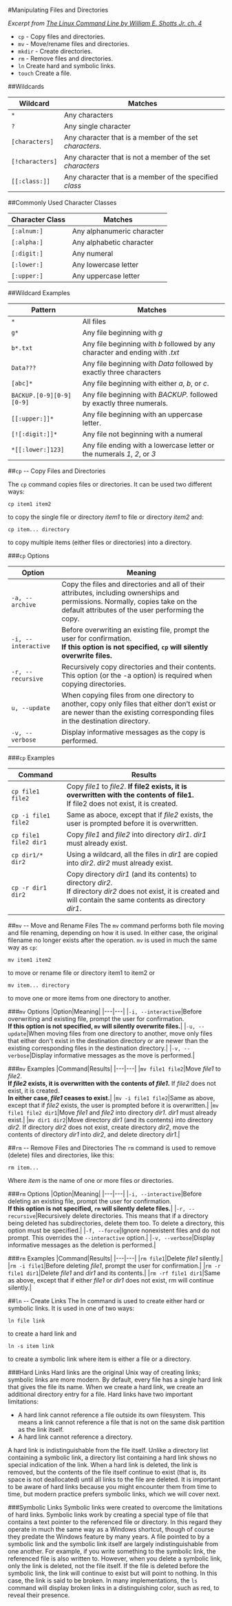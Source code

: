 #Manipulating Files and Directories

*Excerpt from [The Linux Command Line by William E. Shotts Jr. ch. 4 ](http://www.amazon.com/Linux-Command-Line-Complete-Introduction/dp/1593273894/ref=sr_1_1?s=books&ie=UTF8&qid=1456194414&sr=1-1)*

* `cp` - Copy files and directories.
* `mv` - Move/rename files and directories.
* `mkdir` - Create directories.
* `rm` - Remove files and directories.
* `ln` Create hard and symbolic links.
* `touch` Create a file.

##Wildcards

| Wildcard | Matches |
| --- | --- |
| `*` | Any characters |
| `?` | Any single character |
|`[characters]` | Any character that is a member of the set *characters*. |
| `[!characters]` | Any character that is not a member of the set *characters* |
| `[[:class:]]` | Any character that is a member of the specified *class* |

##Commonly Used Character Classes

| Character Class | Matches |
| --- | --- |
| `[:alnum:]` | Any alphanumeric character |
| `[:alpha:]` | Any alphabetic character |
| `[:digit:]` | Any numeral |
| `[:lower:]` | Any lowercase letter |
| `[:upper:]` | Any uppercase letter |

##Wildcard Examples

|Pattern|Matches|
|---|---|
|`*`|All files|
|`g*`|Any file beginning with *g*|
|`b*.txt`| Any file beginning with *b* followed by any character and ending with *.txt*|
|`Data???` | Any file beginning with *Data* followed by exactly three characters|
|`[abc]*`|Any file beginning with either *a*, *b*, or *c*.|
|`BACKUP.[0-9][0-9][0-9]`|Any file beginning with *BACKUP.* followed by exactly three numerals.|
|`[[:upper:]]*` | Any file beginning with an uppercase letter.|
|`[![:digit:]]*` | Any file not beginning with a numeral |
|`*[[:lower:]123]` | Any file ending with a lowercase letter or the numerals *1*, *2*, or *3* |

##`cp` -- Copy Files and Directories

The `cp` command copies files or directories. It can be used two different ways:

```cp item1 item2```

to copy the single file or directory *item1* to file or directory *item2* and:

```cp item... directory```

to copy multiple items (either files or directories) into a directory.

###`cp` Options

|Option|Meaning|
|---|---|
|`-a, --archive`| Copy the files and directories and all of their attributes, including ownerships and permissions. Normally, copies take on the default attributes of the user performing the copy.|
|`-i, --interactive`| Before overwriting an existing file, prompt the user for confirmation. <br>**If this option is not specified, `cp` will silently overwrite files.**|
|`-r, --recursive`| Recursively copy directories and their contents. This option (or the -a option) is required when copying directories.|
|`u, --update`|When copying files from one directory to another, copy only files that either don’t exist or are newer than the existing corresponding files in the destination directory.|
|`-v, --verbose`|Display informative messages as the copy is performed.|

###`cp` Examples

|Command|Results|
|---|---|
|`cp file1 file2`|Copy *file1* to *file2*. **If file2 exists, it is overwritten with the contents of file1.**<br>If file2 does not exist, it is created.|
|`cp -i file1 file2`|Same as aboce, except that if *file2* exists, the user is prompted before it is overwritten.|
|`cp file1 file2 dir1`|Copy *file1* and *file2* into directory *dir1*. *dir1* must already exist.|
|`cp dir1/* dir2`|Using a wildcard, all the files in *dir1* are copied into *dir2*. *dir2* must already exist.|
|`cp -r dir1 dir2`|Copy directory *dir1* (and its contents) to directory *dir2*.<br>If directory *dir2* does not exist, it is created and will contain the same contents as directory *dir1*.|

##`mv` -- Move and Rename Files
The `mv` command performs both file moving and file renaming, depending on how it is used. In either case, the original filename no longer exists after the operation. `mv` is used in much the same way as `cp`:

`mv item1 item2`

to move or rename file or directory item1 to item2 or

`mv item... directory`

to move one or more items from one directory to another.

###`mv` Options
|Option|Meaning|
|---|---|
|`-i, --interactive`|Before overwriting and existing file, prompt the user for confirmation. <br>**If this option is not specified, `mv` will silently overwrite files.**|
|`-u, --update`|When moving files from one directory to another, move only files that either don't exist in the destination directory or are newer than the existing corresponding files in the destination directory.|
|`-v, --verbose`|Display informative messages as the move is performed.|

###`mv` Examples
|Command|Results|
|---|---|
|`mv file1 file2`|Move *file1* to *file2*.<br>**If *file2* exists, it is overwritten with the contents of *file1*.** If *file2* does not exist, it is created.<br>**In either case, *file1* ceases to exist.**|
|`mv -i file1 file2`|Same as above, except that if *file2* exists, the user is prompted before it is overwritten.|
|`mv file1 file2 dir1`|Move *file1* and *file2* into directory *dir1*. *dir1* must already exist.|
|`mv dir1 dir2`|Move directory *dir1* (and its contents) into directory *dir2*. If directory *dir2* does not exist, create directory *dir2*, move the contents of directory *dir1* into *dir2*, and delete directory *dir1*.|

##`rm` -- Remove Files and Directories
The `rm` command is used to remove (delete) files and directories, like this:

```rm item...```

Where *item* is the name of one or more files or directories.

###`rm` Options
|Option|Meaning|
|---|---|
|`-i, --interactive`|Before deleting an existing file, prompt the user for confirmation.<br>**If this option is not specified, `rm` will silently delete files.**|
|`-r, --recursive`|Recursively delete directories. This means that if a directory being deleted has subdirectories, delete them too. To delete a directory, this option must be specified.|
|`-f, --force`|Ignore nonexistent files and do not prompt. This overrides the `--interactive` option.|
|`-v, --verbose`|Display informative messages as the deletion is performed.|

###`rm` Examples
|Command|Results|
|---|---|
|`rm file1`|Delete *file1* silently.|
|`rm -i file1`|Before deleting *file1*, prompt the user for confirmation.|
|`rm -r file1 dir1`|Delete *file1* and *dir1* and its contents.|
|`rm -rf file1 dir1`|Same as above, except that if either *file1* or *dir1* does not exist, rm will continue silently.|

##`ln` -- Create Links
The ln command is used to create either hard or symbolic links. It is used in one of two ways:

```ln file link```

to create a hard link and

```ln -s item link```

to create a symbolic link where item is either a file or a directory.

###Hard Links
Hard links are the original Unix way of creating links; symbolic links are more modern. By default, every file has a single hard link that gives the file its name. When we create a hard link, we create an additional directory entry for a file. Hard links have two important limitations:

* A hard link cannot reference a file outside its own filesystem. This means a link cannot reference a file that is not on the same disk partition as the link itself.
* A hard link cannot reference a directory.

A hard link is indistinguishable from the file itself. Unlike a directory list containing a symbolic link, a directory list containing a hard link shows no special indication of the link. When a hard link is deleted, the link is removed, but the contents of the file itself continue to exist (that is, its space is not deallocated) until all links to the file are deleted.
It is important to be aware of hard links because you might encounter them from time to time, but modern practice prefers symbolic links, which we will cover next.

###Symbolic Links
Symbolic links were created to overcome the limitations of hard links. Symbolic links work by creating a special type of file that contains a text pointer to the referenced file or directory. In this regard they operate in much the same way as a Windows shortcut, though of course they predate the Windows feature by many years. A file pointed to by a symbolic link and the symbolic link itself are largely indistinguishable from one another. For example, if you write something to the symbolic link, the referenced file is also written to. However, when you delete a symbolic link, only the link is deleted, not the file itself.
If the file is deleted before the symbolic link, the link will continue to exist but will point to nothing. In this case, the link is said to be broken. In many implementations, the `ls` command will display broken links in a distinguishing color, such as red, to reveal their presence.

